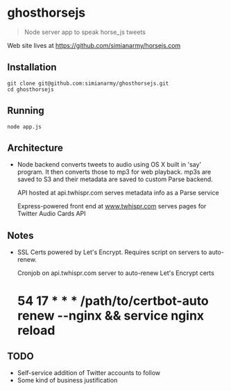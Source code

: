 # ghosthorsejs
> Node server app to speak horse_js tweets

Web site lives at https://github.com/simianarmy/horsejs.com

## Installation

```
git clone git@github.com:simianarmy/ghosthorsejs.git
cd ghosthorsejs
```

## Running

```
node app.js
```

## Architecture

* Node backend converts tweets to audio using OS X built in 'say' program.  It
  then converts those to mp3 for web playback.  mp3s are saved to S3 and their 
  metadata are saved to custom Parse backend.

  API hosted at api.twhispr.com serves metadata info as a Parse service

  Express-powered front end at www.twhispr.com serves pages for Twitter
  Audio Cards API

## Notes

- SSL Certs powered by Let's Encrypt.  Requires script on servers to
  auto-renew.
  
  Cronjob on api.twhispr.com server to auto-renew Let's Encrypt certs
  # 54 17 * * * /path/to/certbot-auto renew --nginx && service nginx reload

## TODO

- Self-service addition of Twitter accounts to follow
- Some kind of business justification

